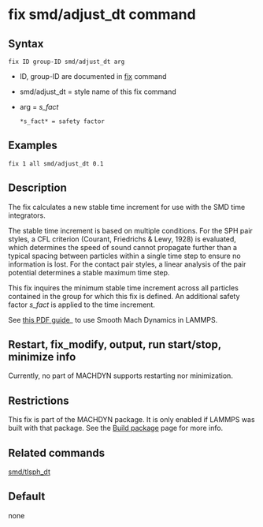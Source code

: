 # fix smd/adjust_dt command

## Syntax

``` LAMMPS
fix ID group-ID smd/adjust_dt arg
```

-   ID, group-ID are documented in [fix](fix) command

-   smd/adjust_dt = style name of this fix command

-   arg = *s_fact*

        *s_fact* = safety factor

## Examples

``` LAMMPS
fix 1 all smd/adjust_dt 0.1
```

## Description

The fix calculates a new stable time increment for use with the SMD time
integrators.

The stable time increment is based on multiple conditions. For the SPH
pair styles, a CFL criterion (Courant, Friedrichs & Lewy, 1928) is
evaluated, which determines the speed of sound cannot propagate further
than a typical spacing between particles within a single time step to
ensure no information is lost. For the contact pair styles, a linear
analysis of the pair potential determines a stable maximum time step.

This fix inquires the minimum stable time increment across all particles
contained in the group for which this fix is defined. An additional
safety factor *s_fact* is applied to the time increment.

See [this PDF guide](PDF/MACHDYN_LAMMPS_userguide.pdf)\_ to use Smooth
Mach Dynamics in LAMMPS.

## Restart, fix_modify, output, run start/stop, minimize info

Currently, no part of MACHDYN supports restarting nor minimization.

## Restrictions

This fix is part of the MACHDYN package. It is only enabled if LAMMPS
was built with that package. See the [Build package](Build_package) page
for more info.

## Related commands

[smd/tlsph_dt](compute_smd_tlsph_dt)

## Default

none

